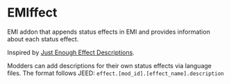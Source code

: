 # EMIffect

EMI addon that appends status effects in EMI and provides information about each status effect.

Inspired by [Just Enough Effect Descriptions](https://www.curseforge.com/minecraft/mc-mods/just-enough-effect-descriptions-jeed).

Modders can add descriptions for their own status effects via language files. The format follows JEED: `effect.[mod_id].[effect_name].description`
